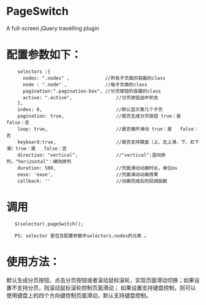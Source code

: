 # PageSwitch
A full-screen jQuery travelling plugin
# 配置参数如下：
``` 		
    selectors :{
      nodes: ".nodes" ,				//所有子页面的容器的class
      node : ".node" ,				//每子页面的class
      pagination:".pagination-box",	//分页按钮的容器的class
      active: ".active",				//分页按钮选中状态
    },
    index: 0,							//默认显示第几个子页
    pagination: true,					//是否生成分页按钮 true：是   false：否
    loop: true,							//是否循环滑动 true：是   false：否
    keyboard:true,						//是否支持键盘（上、左上滑，下、右下滑）true：是   false：否
    direction: "vertical",				//"vertical":竖向排列，"horizontal"：横向排列
    duration: 500,						//页面滑动动画时长，单位ms
    ease: 'ease',						//页面滑动动画效果
    callback: ''						//动画完成后的回调函数
 ```
 # 调用
 ``` 
    $(selector).pageSwitch();
    
    PS: selector 是包含配置参数中selectors.nodes的元素 。
 ```
 # 使用方法：
 
 默认生成分页按钮，点击分页按钮或者滚动鼠标滚轮，实现页面滑动切换；如果设置不支持分页，则滚动鼠标滚轮控制页面滑动；
 如果设置支持键盘控制，则可以使用键盘上的四个方向键控制页面滑动，默认支持键盘控制。
